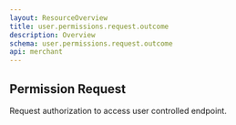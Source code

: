 ```yaml
---
layout: ResourceOverview
title: user.permissions.request.outcome
description: Overview
schema: user.permissions.request.outcome
api: merchant
---
```


## Permission Request

Request authorization to access user controlled endpoint.
